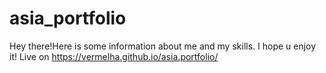 # asia_portfolio
Hey there!Here is some information about me and my skills.
I hope u enjoy it!
Live on 
https://vermelha.github.io/asia.portfolio/

